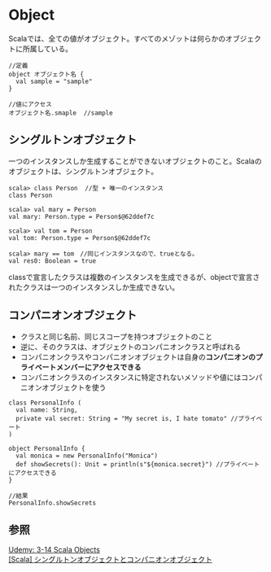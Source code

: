 # Object
Scalaでは、全ての値がオブジェクト。すべてのメゾットは何らかのオブジェクトに所属している。  

```
//定義
object オブジェクト名 {
  val sample = "sample"
}

//値にアクセス
オブジェクト名.smaple  //sample
```

## シングルトンオブジェクト
一つのインスタンスしか生成することができないオブジェクトのこと。Scalaのオブジェクトは、シングルトンオブジェクト。  

```
scala> class Person  //型 + 唯一のインスタンス
class Person

scala> val mary = Person
val mary: Person.type = Person$@62ddef7c

scala> val tom = Person
val tom: Person.type = Person$@62ddef7c

scala> mary == tom　//同じインスタンスなので、trueとなる。
val res0: Boolean = true
```

classで宣言したクラスは複数のインスタンスを生成できるが、objectで宣言されたクラスは一つのインスタンスしか生成できない。  

## コンパニオンオブジェクト
- クラスと同じ名前、同じスコープを持つオブジェクトのこと
- 逆に、そのクラスは、オブジェクトのコンパニオンクラスと呼ばれる  
- コンパニオンクラスやコンパニオンオブジェクトは自身の**コンパニオンのプライベートメンバーにアクセスできる**  
- コンパニオンクラスのインスタンスに特定されないメソッドや値にはコンパニオンオブジェクトを使う  

```
class PersonalInfo (
  val name: String,
  private val secret: String = "My secret is, I hate tomato" //プライベート
)

object PersonalInfo {
  val monica = new PersonalInfo("Monica")
  def showSecrets(): Unit = println(s"${monica.secret}") //プライベートにアクセスできる
}

//結果
PersonalInfo.showSecrets
```


## 参照
[Udemy: 3-14 Scala Objects](https://www.udemy.com/course/rock-the-jvm-scala-for-beginners/learn/lecture/7660652#questions)  
[[Scala] シングルトンオブジェクトとコンパニオンオブジェクト](https://qiita.com/kingzer0314/items/a6b82034f760f024fdfa)  

